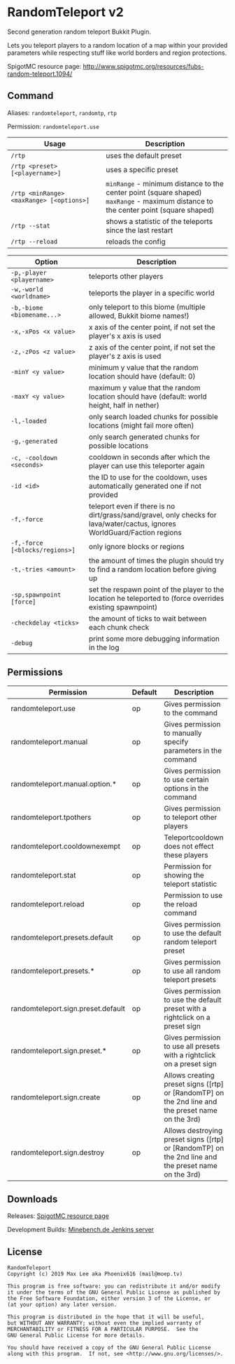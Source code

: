 RandomTeleport v2
==============

Second generation random teleport Bukkit Plugin.

Lets you teleport players to a random location of a map within your provided parameters while respecting stuff like world borders and region protections.

SpigotMC resource page: http://www.spigotmc.org/resources/fubs-random-teleport.1094/

## Command

Aliases: `randomteleport`, `randomtp`, `rtp`

Permission: `randomteleport.use`

Usage                                       | Description
--------------------------------------------|-------------------------------
`/rtp`                                      | uses the default preset  
`/rtp <preset> [<playername>]`              | uses a specific preset  
`/rtp <minRange> <maxRange> [<options>]`    | `minRange` - minimum distance to the center point (square shaped) <br> `maxRange` - maximum distance to the center point (square shaped)  
`/rtp --stat`                               | shows a statistic of the teleports since the last restart  
`/rtp --reload`                             | reloads the config  

Option                          | Description
--------------------------------|-------------------------------------------
`-p,-player <playername>`       | teleports other players 
`-w,-world <worldname>`         | teleports the player in a specific world  
`-b,-biome <biomename...>`      | only teleport to this biome (multiple allowed, Bukkit biome names!)  
`-x,-xPos <x value>`            | x axis of the center point, if not set the player's x axis is used  
`-z,-zPos <z value>`            | z axis of the center point, if not set the player's z axis is used  
`-minY <y value>`               | minimum y value that the random location should have (default: 0)  
`-maxY <y value>`               | maximum y value that the random location should have (default: world height, half in nether)  
`-l,-loaded`                    | only search loaded chunks for possible locations (might fail more often)  
`-g,-generated`                 | only search generated chunks for possible locations  
`-c, -cooldown <seconds>`       | cooldown in seconds after which the player can use this teleporter again  
`-id <id>`                      | the ID to use for the cooldown, uses automatically generated one if not provided  
`-f,-force`                     | teleport even if there is no dirt/grass/sand/gravel, only checks for lava/water/cactus, ignores WorldGuard/Faction regions  
`-f,-force [<blocks/regions>]`  | only ignore blocks or regions  
`-t,-tries <amount>`            | the amount of times the plugin should try to find a random location before giving up  
`-sp,spawnpoint [force]`        | set the respawn point of the player to the location he teleported to (force overrides existing spawnpoint)  
`-checkdelay <ticks>`           | the amount of ticks to wait between each chunk check
`-debug`                        | print some more debugging information in the log

## Permissions

Permission                          | Default | Description
------------------------------------|---------|---------------------------
randomteleport.use                  | op      | Gives permission to the command
randomteleport.manual               | op      | Gives permission to manually specify parameters in the command
randomteleport.manual.option.*      | op      | Gives permission to use certain options in the command
randomteleport.tpothers             | op      | Gives permission to teleport other players
randomteleport.cooldownexempt       | op      | Teleportcooldown does not effect these players
randomteleport.stat                 | op      | Permission for showing the teleport statistic
randomteleport.reload               | op      | Permission to use the reload command 
randomteleport.presets.default      | op      | Gives permission to use the default random teleport preset
randomteleport.presets.*            | op      | Gives permission to use all random teleport presets
randomteleport.sign.preset.default  | op      | Gives permission to use the default preset with a rightclick on a preset sign
randomteleport.sign.preset.*        | op      | Gives permission to use all presets with a rightclick on a preset sign
randomteleport.sign.create          | op      | Allows creating preset signs ([rtp] or [RandomTP] on the 2nd line and the preset name on the 3rd)
randomteleport.sign.destroy         | op      | Allows destroying preset signs ([rtp] or [RandomTP] on the 2nd line and the preset name on the 3rd)

## Downloads

Releases: [SpigotMC resource page](http://www.spigotmc.org/resources/fubs-random-teleport.1094/)

Development Builds: [Minebench.de Jenkins server](https://ci.minebench.de/job/Randomteleport/)

## License

```
RandomTeleport
Copyright (c) 2019 Max Lee aka Phoenix616 (mail@moep.tv)

This program is free software: you can redistribute it and/or modify
it under the terms of the GNU General Public License as published by
the Free Software Foundation, either version 3 of the License, or
(at your option) any later version.

This program is distributed in the hope that it will be useful,
but WITHOUT ANY WARRANTY; without even the implied warranty of
MERCHANTABILITY or FITNESS FOR A PARTICULAR PURPOSE.  See the
GNU General Public License for more details.

You should have received a copy of the GNU General Public License
along with this program.  If not, see <http://www.gnu.org/licenses/>.
```